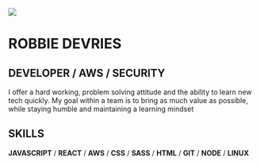 ![](https://i.imgur.com/CiiuFFT.png)
# ROBBIE DEVRIES

## DEVELOPER / AWS / SECURITY
I offer a hard working, problem solving attitude and the ability to learn new tech quickly. My goal within a team is to bring as much value as possible, while staying humble and maintaining a learning mindset

## SKILLS
**JAVASCRIPT** / **REACT** / **AWS** / **CSS** / **SASS** / **HTML** / **GIT** / **NODE** / **LINUX**
